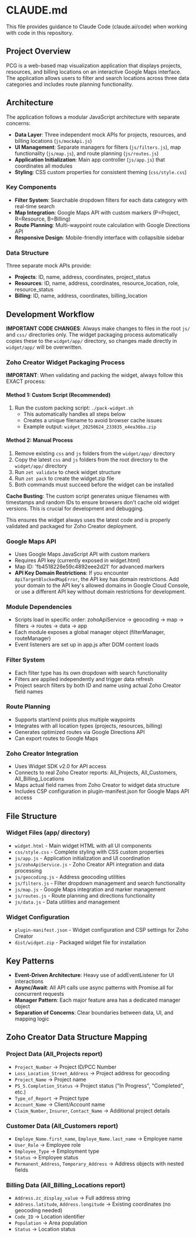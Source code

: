 # CLAUDE.md

This file provides guidance to Claude Code (claude.ai/code) when working with code in this repository.

## Project Overview

PCG is a web-based map visualization application that displays projects, resources, and billing locations on an interactive Google Maps interface. The application allows users to filter and search locations across three data categories and includes route planning functionality.

## Architecture

The application follows a modular JavaScript architecture with separate concerns:

- **Data Layer**: Three independent mock APIs for projects, resources, and billing locations (`js/mockApi.js`)
- **UI Management**: Separate managers for filters (`js/filters.js`), map functionality (`js/map.js`), and route planning (`js/routes.js`)
- **Application Initialization**: Main app controller (`js/app.js`) that coordinates all modules
- **Styling**: CSS custom properties for consistent theming (`css/style.css`)

### Key Components

- **Filter System**: Searchable dropdown filters for each data category with real-time search
- **Map Integration**: Google Maps API with custom markers (P=Project, R=Resource, B=Billing)
- **Route Planning**: Multi-waypoint route calculation with Google Directions API
- **Responsive Design**: Mobile-friendly interface with collapsible sidebar

### Data Structure

Three separate mock APIs provide:
- **Projects**: ID, name, address, coordinates, project_status
- **Resources**: ID, name, address, coordinates, resource_location, role, resource_status  
- **Billing**: ID, name, address, coordinates, billing_location

## Development Workflow

**IMPORTANT CODE CHANGES**: Always make changes to files in the root `js/` and `css/` directories only. The widget packaging process automatically copies these to the `widget/app/` directory, so changes made directly in `widget/app/` will be overwritten.

### Zoho Creator Widget Packaging Process
**IMPORTANT**: When validating and packing the widget, always follow this EXACT process:

#### Method 1: Custom Script (Recommended)
1. Run the custom packing script: `./pack-widget.sh`
   - This automatically handles all steps below
   - Creates a unique filename to avoid browser cache issues
   - Example output: `widget_20250624_233835_e4ea36ba.zip`

#### Method 2: Manual Process
1. Remove existing `css` and `js` folders from the `widget/app/` directory
2. Copy the latest `css` and `js` folders from the root directory to the `widget/app/` directory
3. Run `zet validate` to check widget structure
4. Run `zet pack` to create the widget.zip file
5. Both commands must succeed before the widget can be installed

**Cache Busting**: The custom script generates unique filenames with timestamps and random IDs to ensure browsers don't cache old widget versions. This is crucial for development and debugging.

This ensures the widget always uses the latest code and is properly validated and packaged for Zoho Creator deployment.

### Google Maps API
- Uses Google Maps JavaScript API with custom markers
- Requires API key (currently exposed in widget.html)
- Map ID: 'fb4518226e59c4892eee2d21' for advanced markers
- **API Key Domain Restrictions**: If you encounter `ApiTargetBlockedMapError`, the API key has domain restrictions. Add your domain to the API key's allowed domains in Google Cloud Console, or use a different API key without domain restrictions for development.

### Module Dependencies
- Scripts load in specific order: zohoApiService → geocoding → map → filters → routes → data → app
- Each module exposes a global manager object (filterManager, routeManager)
- Event listeners are set up in app.js after DOM content loads

### Filter System
- Each filter type has its own dropdown with search functionality
- Filters are applied independently and trigger data refresh
- Project search filters by both ID and name using actual Zoho Creator field names

### Route Planning
- Supports start/end points plus multiple waypoints
- Integrates with all location types (projects, resources, billing)
- Generates optimized routes via Google Directions API
- Can export routes to Google Maps

### Zoho Creator Integration
- Uses Widget SDK v2.0 for API access
- Connects to real Zoho Creator reports: All_Projects, All_Customers, All_Billing_Locations
- Maps actual field names from Zoho Creator to widget data structure
- Includes CSP configuration in plugin-manifest.json for Google Maps API access

## File Structure

### Widget Files (app/ directory)
- `widget.html` - Main widget HTML with all UI components
- `css/style.css` - Complete styling with CSS custom properties
- `js/app.js` - Application initialization and UI coordination
- `js/zohoApiService.js` - Zoho Creator API integration and data processing
- `js/geocoding.js` - Address geocoding utilities
- `js/filters.js` - Filter dropdown management and search functionality
- `js/map.js` - Google Maps integration and marker management
- `js/routes.js` - Route planning and directions functionality
- `js/data.js` - Data utilities and management

### Widget Configuration
- `plugin-manifest.json` - Widget configuration and CSP settings for Zoho Creator
- `dist/widget.zip` - Packaged widget file for installation

## Key Patterns

- **Event-Driven Architecture**: Heavy use of addEventListener for UI interactions
- **Async/Await**: All API calls use async patterns with Promise.all for concurrent requests
- **Manager Pattern**: Each major feature area has a dedicated manager object
- **Separation of Concerns**: Clear boundaries between data, UI, and mapping logic

## Zoho Creator Data Structure Mapping

### Project Data (All_Projects report)
- `Project_Number` → Project ID/PCC Number
- `Loss_Location_Street_Address` → Project address for geocoding
- `Project_Name` → Project name
- `PS_5.Completion_Status` → Project status ("In Progress", "Completed", etc.)
- `Type_of_Report` → Project type
- `Account_Name` → Client/Account name
- `Claim_Number`, `Insurer`, `Contact_Name` → Additional project details

### Customer Data (All_Customers report)
- `Employe_Name.first_name`, `Employe_Name.last_name` → Employee name
- `User_Role` → Employee role
- `Employee_Type` → Employment type
- `Status` → Employee status
- `Permanent_Address`, `Temporary_Address` → Address objects with nested fields

### Billing Data (All_Billing_Locations report)
- `Address.zc_display_value` → Full address string
- `Address.latitude`, `Address.longitude` → Existing coordinates (no geocoding needed)
- `Code_ID` → Location identifier
- `Population` → Area population
- `Status` → Location status